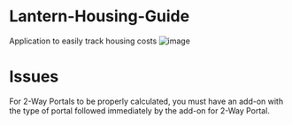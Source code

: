# Lantern-Housing-Guide
Application to easily track housing costs
![image](https://user-images.githubusercontent.com/64549896/110858675-5d745400-8288-11eb-860a-54cb99f3774f.png)

# Issues
For 2-Way Portals to be properly calculated, you must have an add-on with the type of portal followed immediately by the add-on for 2-Way Portal.
